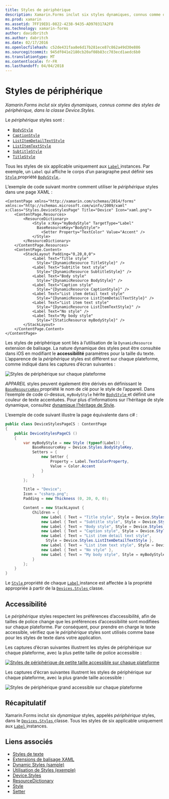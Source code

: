 ```yaml
---
title: Styles de périphérique
description: Xamarin.Forms inclut six styles dynamiques, connus comme des styles de périphérique, dans la classe Device.Styles.
ms.prod: xamarin
ms.assetid: 7FF19ED1-0822-4238-9435-AD970317A2F8
ms.technology: xamarin-forms
author: davidbritch
ms.author: dabritch
ms.date: 02/17/2016
ms.openlocfilehash: c52de431faa8e6d17b281ece87c862a49d30e886
ms.sourcegitcommit: 945df041e2180cb20af08b83cc703ecd1aedc6b0
ms.translationtype: MT
ms.contentlocale: fr-FR
ms.lasthandoff: 04/04/2018
---
```

# <a name="device-styles"></a>Styles de périphérique

_Xamarin.Forms inclut six styles dynamiques, connus comme des styles de périphérique, dans la classe Device.Styles._

Le *périphérique* styles sont :

- [`BodyStyle`](https://developer.xamarin.com/api/field/Xamarin.Forms.Device+Styles.BodyStyle/)
- [`CaptionStyle`](https://developer.xamarin.com/api/field/Xamarin.Forms.Device+Styles.CaptionStyle/)
- [`ListItemDetailTextStyle`](https://developer.xamarin.com/api/field/Xamarin.Forms.Device+Styles.ListItemDetailTextStyle/)
- [`ListItemTextStyle`](https://developer.xamarin.com/api/field/Xamarin.Forms.Device+Styles.ListItemTextStyle/)
- [`SubtitleStyle`](https://developer.xamarin.com/api/field/Xamarin.Forms.Device+Styles.SubtitleStyle/)
- [`TitleStyle`](https://developer.xamarin.com/api/field/Xamarin.Forms.Device+Styles.TitleStyle/)

Tous les styles de six applicable uniquement aux [ `Label` ](https://developer.xamarin.com/api/type/Xamarin.Forms.Label/) instances. Par exemple, un `Label` qui affiche le corps d’un paragraphe peut définir ses [ `Style` ](https://developer.xamarin.com/api/property/Xamarin.Forms.VisualElement.Style/) propriété [ `BodyStyle` ](https://developer.xamarin.com/api/field/Xamarin.Forms.Device+Styles.BodyStyle/).

L’exemple de code suivant montre comment utiliser le *périphérique* styles dans une page XAML :

```xaml
<ContentPage xmlns="http://xamarin.com/schemas/2014/forms" xmlns:x="http://schemas.microsoft.com/winfx/2009/xaml" x:Class="Styles.DeviceStylesPage" Title="Device" Icon="xaml.png">
    <ContentPage.Resources>
        <ResourceDictionary>
            <Style x:Key="myBodyStyle" TargetType="Label"
              BaseResourceKey="BodyStyle">
                <Setter Property="TextColor" Value="Accent" />
            </Style>
        </ResourceDictionary>
    </ContentPage.Resources>
    <ContentPage.Content>
        <StackLayout Padding="0,20,0,0">
            <Label Text="Title style"
              Style="{DynamicResource TitleStyle}" />
            <Label Text="Subtitle text style"
              Style="{DynamicResource SubtitleStyle}" />
            <Label Text="Body style"
              Style="{DynamicResource BodyStyle}" />
            <Label Text="Caption style"
              Style="{DynamicResource CaptionStyle}" />
            <Label Text="List item detail text style"
              Style="{DynamicResource ListItemDetailTextStyle}" />
            <Label Text="List item text style"
              Style="{DynamicResource ListItemTextStyle}" />
            <Label Text="No style" />
            <Label Text="My body style"
              Style="{StaticResource myBodyStyle}" />
        </StackLayout>
    </ContentPage.Content>
</ContentPage>
```

Les styles de périphérique sont liés à l’utilisation de la `DynamicResource` extension de balisage. La nature dynamique des styles peut être consultée dans iOS en modifiant le **accessibilité** paramètres pour la taille du texte. L’apparence de la *périphérique* styles est différent sur chaque plateforme, comme indiqué dans les captures d’écran suivantes :

![](device-images/device-styles.png "Styles de périphérique sur chaque plateforme")

*APPAREIL* styles peuvent également être dérivés en définissant le [ `BaseResourceKey` ](https://developer.xamarin.com/api/property/Xamarin.Forms.Style.BaseResourceKey/) propriété le nom de clé pour le style de l’appareil. Dans l’exemple de code ci-dessus, `myBodyStyle` hérite [ `BodyStyle` ](https://developer.xamarin.com/api/field/Xamarin.Forms.Device+Styles.BodyStyle/) et définit une couleur de texte accentuées. Pour plus d’informations sur l’héritage de style dynamique, consultez [dynamique l’héritage de Style](~/xamarin-forms/user-interface/styles/dynamic.md#dynamic-style-inheritance).

L’exemple de code suivant illustre la page équivalente dans c# :

```csharp
public class DeviceStylesPageCS : ContentPage
{
    public DeviceStylesPageCS ()
    {
        var myBodyStyle = new Style (typeof(Label)) {
            BaseResourceKey = Device.Styles.BodyStyleKey,
            Setters = {
                new Setter {
                    Property = Label.TextColorProperty,
                    Value = Color.Accent
                }
            }
        };

        Title = "Device";
        Icon = "csharp.png";
        Padding = new Thickness (0, 20, 0, 0);

        Content = new StackLayout {
            Children = {
                new Label { Text = "Title style", Style = Device.Styles.TitleStyle },
                new Label { Text = "Subtitle style", Style = Device.Styles.SubtitleStyle },
                new Label { Text = "Body style", Style = Device.Styles.BodyStyle },
                new Label { Text = "Caption style", Style = Device.Styles.CaptionStyle },
                new Label { Text = "List item detail text style",
                  Style = Device.Styles.ListItemDetailTextStyle },
                new Label { Text = "List item text style", Style = Device.Styles.ListItemTextStyle },
                new Label { Text = "No style" },
                new Label { Text = "My body style", Style = myBodyStyle }
            }
        };
    }
}
```

Le [ `Style` ](https://developer.xamarin.com/api/property/Xamarin.Forms.VisualElement.Style/) propriété de chaque [ `Label` ](https://developer.xamarin.com/api/type/Xamarin.Forms.Label/) instance est affectée à la propriété appropriée à partir de la [ `Devices.Styles` ](https://developer.xamarin.com/api/type/Xamarin.Forms.Device+Styles/) classe.

## <a name="accessibility"></a>Accessibilité

Le *périphérique* styles respectent les préférences d’accessibilité, afin de tailles de police change que les préférences d’accessibilité sont modifiées sur chaque plateforme. Par conséquent, pour prendre en charge le texte accessible, vérifiez que le *périphérique* styles sont utilisés comme base pour les styles de texte dans votre application.

Les captures d’écran suivantes illustrent les styles de périphérique sur chaque plateforme, avec la plus petite taille de police accessible :

[![](device-images/minimum-size.png "Styles de périphérique de petite taille accessible sur chaque plateforme")](device-images/minimum-size-large.png#lightbox "Styles de périphérique de petite taille Accessible sur chaque plateforme")

Les captures d’écran suivantes illustrent les styles de périphérique sur chaque plateforme, avec la plus grande taille accessible :

![](device-images/maximum-size.png "Styles de périphérique grand accessible sur chaque plateforme")

## <a name="summary"></a>Récapitulatif

Xamarin.Forms inclut six *dynamique* styles, appelés *périphérique* styles, dans le [ `Devices.Styles` ](https://developer.xamarin.com/api/type/Xamarin.Forms.Device+Styles/) classe. Tous les styles de six applicable uniquement aux [ `Label` ](https://developer.xamarin.com/api/type/Xamarin.Forms.Label/) instances.


## <a name="related-links"></a>Liens associés

- [Styles de texte](~/xamarin-forms/user-interface/text/styles.md)
- [Extensions de balisage XAML](~/xamarin-forms/xaml/xaml-basics/xaml-markup-extensions.md)
- [Dynamic Styles (sample)](https://developer.xamarin.com/samples/xamarin-forms/UserInterface/Styles/DynamicStyles/)
- [Utilisation de Styles (exemple)](https://developer.xamarin.com/samples/xamarin-forms/WorkingWithStyles/)
- [Device.Styles](https://developer.xamarin.com/api/type/Xamarin.Forms.Device+Styles/)
- [ResourceDictionary](https://developer.xamarin.com/api/type/Xamarin.Forms.ResourceDictionary/)
- [Style](https://developer.xamarin.com/api/type/Xamarin.Forms.Style/)
- [Setter](https://developer.xamarin.com/api/type/Xamarin.Forms.Setter/)
